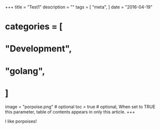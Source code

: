 +++
title = "Test1"
description = ""
tags = [
    "meta",
]
date = "2016-04-19"
# categories = [
#    "Development",
#    "golang",
# ]

image = "porpoise.png" # optional
toc = true # optional, When set to TRUE this parameter, table of contents appears in only this article.
+++

I like porpoises!

